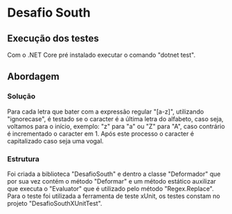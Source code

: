 # Desafio South


## Execução dos testes
Com o .NET Core pré instalado executar o comando "dotnet test".

## Abordagem

### Solução
Para cada letra que bater com a expressão regular "[a-z]", utilizando "ignorecase", é testado se o caracter é a última letra do alfabeto, caso seja, voltamos para o início, exemplo: "z" para "a" ou "Z" para "A", caso contrário é incrementado o caracter em 1. Após este processo o caracter é capitalizado caso seja uma vogal.

### Estrutura
Foi criada a biblioteca "DesafioSouth" e dentro a classe "Deformador" que por sua vez contém o método "Deformar" e um método estático auxilizar que executa o "Evaluator" que é utilizado pelo método "Regex.Replace".
Para o teste foi utilizada a ferramenta de teste xUnit, os testes constam no projeto "DesafioSouthXUnitTest".

